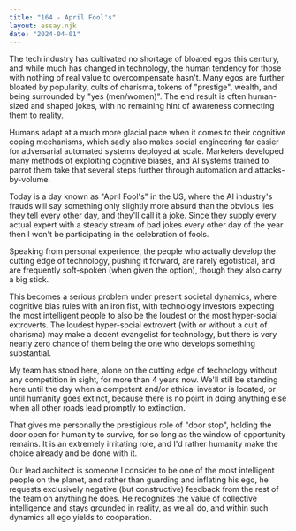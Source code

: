 ```yaml
---
title: "164 - April Fool's"
layout: essay.njk
date: "2024-04-01"
---
```


The tech industry has cultivated no shortage of bloated egos this century, and while much has changed in technology, the human tendency for those with nothing of real value to overcompensate hasn't. Many egos are further bloated by popularity, cults of charisma, tokens of "prestige", wealth, and being surrounded by "yes (men/women)". The end result is often human-sized and shaped jokes, with no remaining hint of awareness connecting them to reality.

Humans adapt at a much more glacial pace when it comes to their cognitive coping mechanisms, which sadly also makes social engineering far easier for adversarial automated systems deployed at scale. Marketers developed many methods of exploiting cognitive biases, and AI systems trained to parrot them take that several steps further through automation and attacks-by-volume.

Today is a day known as "April Fool's" in the US, where the AI industry's frauds will say something only slightly more absurd than the obvious lies they tell every other day, and they'll call it a joke. Since they supply every actual expert with a steady stream of bad jokes every other day of the year then I won't be participating in the celebration of fools.

Speaking from personal experience, the people who actually develop the cutting edge of technology, pushing it forward, are rarely egotistical, and are frequently soft-spoken (when given the option), though they also carry a big stick.

This becomes a serious problem under present societal dynamics, where cognitive bias rules with an iron fist, with technology investors expecting the most intelligent people to also be the loudest or the most hyper-social extroverts. The loudest hyper-social extrovert (with or without a cult of charisma) may make a decent evangelist for technology, but there is very nearly zero chance of them being the one who develops something substantial.

My team has stood here, alone on the cutting edge of technology without any competition in sight, for more than 4 years now. We'll still be standing here until the day when a competent and/or ethical investor is located, or until humanity goes extinct, because there is no point in doing anything else when all other roads lead promptly to extinction.

That gives me personally the prestigious role of "door stop", holding the door open for humanity to survive, for so long as the window of opportunity remains. It is an extremely irritating role, and I'd rather humanity make the choice already and be done with it.

Our lead architect is someone I consider to be one of the most intelligent people on the planet, and rather than guarding and inflating his ego, he requests exclusively negative (but constructive) feedback from the rest of the team on anything he does. He recognizes the value of collective intelligence and stays grounded in reality, as we all do, and within such dynamics all ego yields to cooperation.
